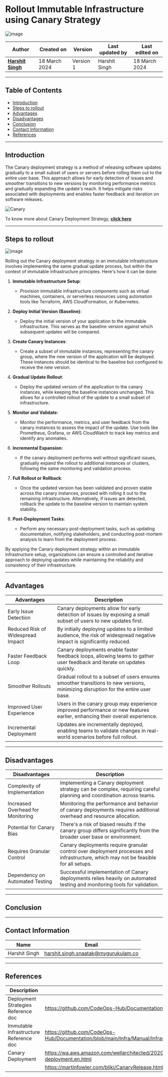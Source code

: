 # Rollout Immutable Infrastructure using Canary Strategy
![image](https://github.com/CodeOps-Hub/Documentation/assets/156056444/3e0c84bd-1113-491e-ad0a-92f30a599e95)

|   Author        |  Created on   |  Version   | Last updated by  | Last edited on |
| --------------- | --------------| -----------|----------------- | -------------- |
| **[Harshit Singh](https://github.com/Panu-S-Harshit-Ninja-07)**    | 18 March 2024 |  Version 1 | Harshit Singh     | 18 March 2024  |
***

## Table of Contents 

+ [Introduction](#Introduction)
+ [Steps to rollout](#Steps-to-rollout)
+ [Advantages](#Advantages)
+ [Disadvantages](#Disadvantages)
+ [Conclusion](#Conclusion)
+ [Contact Information](#contact-information)
+ [References](#References)
***

## Introduction
The Canary deployment strategy is a method of releasing software updates gradually to a small subset of users or servers before rolling them out to the entire user base. This approach allows for early detection of issues and smoother transitions to new versions by monitoring performance metrics and gradually expanding the update's reach. It helps mitigate risks associated with deployments and enables faster feedback and iteration on software releases.

![Canary](https://www.encora.com/hs-fs/hubfs/GIF-canary-deployment.gif?width=720&name=GIF-canary-deployment.gif)

To know more about Canary Deployment Strategy, [**click here**](https://github.com/CodeOps-Hub/Documentation/blob/main/Deployment_strategies/Canary/README.md)
***
## Steps to rollout
![image](https://github.com/CodeOps-Hub/Documentation/assets/156056444/ffc2d72a-3a60-496c-8506-cbf6aec79ae8)

Rolling out the Canary deployment strategy in an immutable infrastructure involves implementing the same gradual update process, but within the context of immutable infrastructure principles. Here's how it can be done:

1. **Immutable Infrastructure Setup**:
   - Provision immutable infrastructure components such as virtual machines, containers, or serverless resources using automation tools like Terraform, AWS CloudFormation, or Kubernetes.

2. **Deploy Initial Version (Baseline)**:
   - Deploy the initial version of your application to the immutable infrastructure. This serves as the baseline version against which subsequent updates will be compared.

3. **Create Canary Instances**:
   - Create a subset of immutable instances, representing the canary group, where the new version of the application will be deployed. These instances should be identical to the baseline but configured to receive the new version.

4. **Gradual Update Rollout**:
   - Deploy the updated version of the application to the canary instances, while keeping the baseline instances unchanged. This allows for a controlled rollout of the update to a small subset of infrastructure.

5. **Monitor and Validate**:
   - Monitor the performance, metrics, and user feedback from the canary instances to assess the impact of the update. Use tools like Prometheus, Grafana, or AWS CloudWatch to track key metrics and identify any anomalies.

6. **Incremental Expansion**:
   - If the canary deployment performs well without significant issues, gradually expand the rollout to additional instances or clusters, following the same monitoring and validation process.

7. **Full Rollout or Rollback**:
   - Once the updated version has been validated and proven stable across the canary instances, proceed with rolling it out to the remaining infrastructure. Alternatively, if issues are detected, rollback the update to the baseline version to maintain system stability.

8. **Post-Deployment Tasks**:
   - Perform any necessary post-deployment tasks, such as updating documentation, notifying stakeholders, and conducting post-mortem analysis to learn from the deployment process.

By applying the Canary deployment strategy within an immutable infrastructure setup, organizations can ensure a controlled and iterative approach to deploying updates while maintaining the reliability and consistency of their infrastructure.
***

## Advantages

| Advantages                               | Description                                                                                                       |
|------------------------------------------|-------------------------------------------------------------------------------------------------------------------|
| Early Issue Detection                    | Canary deployments allow for early detection of issues by exposing a small subset of users to new updates first.     |
| Reduced Risk of Widespread Impact        | By initially deploying updates to a limited audience, the risk of widespread negative impact is significantly reduced. |
| Faster Feedback Loop                     | Canary deployments enable faster feedback loops, allowing teams to gather user feedback and iterate on updates quickly. |
| Smoother Rollouts                        | Gradual rollout to a subset of users ensures smoother transitions to new versions, minimizing disruption for the entire user base. |
| Improved User Experience                 | Users in the canary group may experience improved performance or new features earlier, enhancing their overall experience. |
| Incremental Deployment                   | Updates are incrementally deployed, enabling teams to validate changes in real-world scenarios before full rollout. |
***

## Disadvantages

| Disadvantages                            | Description                                                                                                       |
|------------------------------------------|-------------------------------------------------------------------------------------------------------------------|
| Complexity of Implementation             | Implementing a Canary deployment strategy can be complex, requiring careful planning and coordination across teams. |
| Increased Overhead for Monitoring        | Monitoring the performance and behavior of canary deployments requires additional overhead and resource allocation. |
| Potential for Canary Bias                | There's a risk of biased results if the canary group differs significantly from the broader user base or environment. |
| Requires Granular Control                | Canary deployments require granular control over deployment processes and infrastructure, which may not be feasible for all setups. |
| Dependency on Automated Testing          | Successful implementation of Canary deployments relies heavily on automated testing and monitoring tools for validation. |
***

## Conclusion
***

## Contact Information

|     Name         | Email  |
| -----------------| ------------------------------------ |
| Harshit Singh    | harshit.singh.snaatak@mygurukulam.co |
***

## References

| Description                                   | References  
| --------------------------------------------  | -------------------------------------------------|
| Deployment Strategies Reference doc | https://github.com/CodeOps-Hub/Documentation/blob/main/Deployment_strategies/Canary/README.md |
| Immutable Infrastructure Reference doc | https://github.com/CodeOps-Hub/Documentation/blob/main/Infra/Manual/Infrastructure%20Types/Immutable%20Infrastructure/README.md |
| Canary Deployment | https://wa.aws.amazon.com/wellarchitected/2020-07-02T19-33-23/wat.concept.canary-deployment.en.html |
|| https://martinfowler.com/bliki/CanaryRelease.html?ref=wellarchitected |
